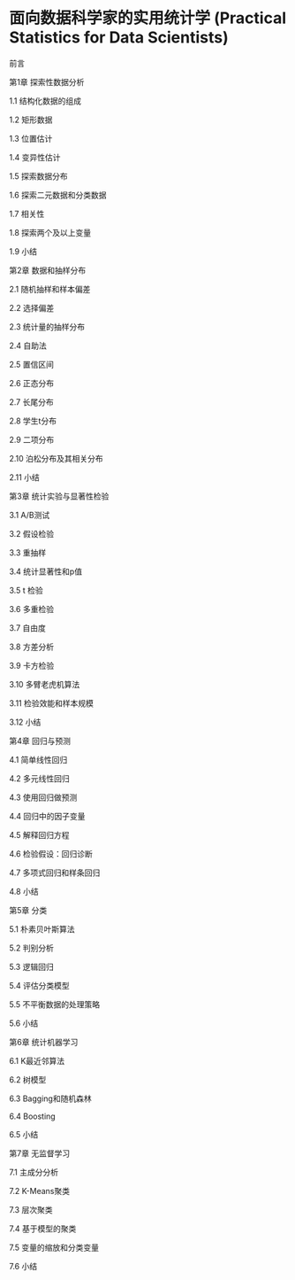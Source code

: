 #  面向数据科学家的实用统计学 (Practical Statistics for Data Scientists)

前言

第1章 探索性数据分析

1.1 结构化数据的组成

1.2 矩形数据

1.3 位置估计

1.4 变异性估计

1.5 探索数据分布

1.6 探索二元数据和分类数据

1.7 相关性

1.8 探索两个及以上变量

1.9 小结

第2章 数据和抽样分布

2.1 随机抽样和样本偏差

2.2 选择偏差

2.3 统计量的抽样分布

2.4 自助法

2.5 置信区间

2.6 正态分布

2.7 长尾分布

2.8 学生t分布

2.9 二项分布

2.10 泊松分布及其相关分布

2.11 小结

第3章 统计实验与显著性检验

3.1 A/B测试

3.2 假设检验

3.3 重抽样

3.4 统计显著性和p值

3.5 t 检验

3.6 多重检验

3.7 自由度

3.8 方差分析

3.9 卡方检验

3.10 多臂老虎机算法

3.11 检验效能和样本规模

3.12 小结

第4章 回归与预测

4.1 简单线性回归

4.2 多元线性回归

4.3 使用回归做预测

4.4 回归中的因子变量

4.5 解释回归方程

4.6 检验假设：回归诊断

4.7 多项式回归和样条回归

4.8 小结

第5章 分类

5.1 朴素贝叶斯算法

5.2 判别分析

5.3 逻辑回归

5.4 评估分类模型

5.5 不平衡数据的处理策略

5.6 小结

第6章 统计机器学习

6.1 K最近邻算法

6.2 树模型

6.3 Bagging和随机森林

6.4 Boosting

6.5 小结

第7章 无监督学习

7.1 主成分分析

7.2 K-Means聚类

7.3 层次聚类

7.4 基于模型的聚类

7.5 变量的缩放和分类变量

7.6 小结